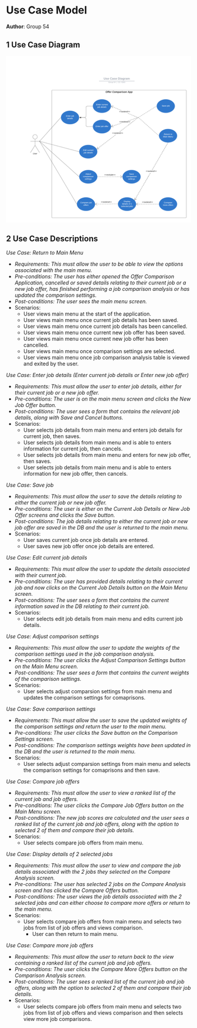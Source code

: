 # Use Case Model

**Author**: Group 54 

## 1 Use Case Diagram

![Use Case Diagram Image](./images/use-case-diagram.png "Use Case Diagram")

## 2 Use Case Descriptions

*Use Case: Return to Main Menu*
- *Requirements: This must allow the user to be able to view the options associated with the main menu.*
- *Pre-conditions: The user has either opened the Offer Comparison Application, cancelled or saved details relating to their current job or a new job offer, has finished performing a job comparison analysis or has updated the comparison settings.*
- *Post-conditions: The user sees the main menu screen.*
- Scenarios:
    - User views main menu at the start of the application.
    - User views main menu once current job details has been saved.
    - User views main menu once current job details has been cancelled.
    - User views main menu once current new job offer has been saved.
    - User views main menu once current new job offer has been cancelled.
    - User views main menu once comparison settings are selected.
    - User views main menu once job comparison analysis table is viewed and exited by the user.

*Use Case: Enter job details (Enter current job details or Enter new job offer)*
- *Requirements: This must allow the user to enter job details, either for their current job or a new job offer.*
- *Pre-conditions: The user is on the main menu screen and clicks the New Job Offer button.*
- *Post-conditions: The user sees a form that contains the relevant job details, along with Save and Cancel buttons.*
- Scenarios:
    - User selects job details from main menu and enters job details for current job, then saves. 
    - User selects job details from main menu and  is able to enters information for current job, then cancels. 
    - User selects job details from main menu and enters for new job offer, then saves. 
    - User selects job details from main menu and is able to enters information for new job offer, then cancels.

*Use Case: Save job*
- *Requirements: This must allow the user to save the details relating to either the current job or new job offer.*
- *Pre-conditions: The user is either on the Current Job Details or New Job Offer screens and clicks the Save button.*
- *Post-conditions: The job details relating to either the current job or new job offer are saved in the DB and the user is returned to the main menu.*
- Scenarios:
    - User saves current job once job details are entered. 
    - User saves new job offer once job details are entered.
    
*Use Case: Edit current job details*
- *Requirements: This must allow the user to update the details associated with their current job.*
- *Pre-conditions: The user has provided details relating to their current job and now clicks on the Current Job Details button on the Main Menu screen.*
- *Post-conditions: The user sees a form that contains the current information saved in the DB relating to their current job.*
- Scenarios:
    - User selects edit job details from main menu and edits current job details.
    
*Use Case: Adjust comparison settings*
- *Requirements: This must allow the user to update the weights of the comparison settings used in the job comparison analysis.*
- *Pre-conditions: The user clicks the Adjust Comparison Settings button on the Main Menu screen.*
- *Post-conditions: The user sees a form that contains the current weights of the comparison settings.*
- Scenarios:
    - User selects adjust comparsion settings from main menu and updates the comparison settings for comaprisons.
    
*Use Case: Save comparison settings*
- *Requirements: This must allow the user to save the updated weights of the comparison settings and return the user to the main menu.*
- *Pre-conditions: The user clicks the Save button on the Comparison Settings screen.*
- *Post-conditions: The comparison settings weights have been updated in the DB and the user is returned to the main menu.*
- Scenarios:
    - User selects adjust comparsion settings from main menu and selects the comparison settings for comaprisons and then save.

*Use Case: Compare job offers*
- *Requirements: This must allow the user to view a ranked list of the current job and job offers.*
- *Pre-conditions: The user clicks the Compare Job Offers button on the Main Menu screen.*
- *Post-conditions: The new job scores are calculated and the user sees a ranked list of the current job and job offers, along with the option to selected 2 of them and compare their job details.*
- Scenarios:
    - User selects compare job offers from main menu.

*Use Case: Display details of 2 selected jobs*
- *Requirements: This must allow the user to view and compare the job details associated with the 2 jobs they selected on the Compare Analysis screen.*
- *Pre-conditions: The user has selected 2 jobs on the Compare Analysis screen and has clicked the Compare Offers button.*
- *Post-conditions: The user views the job details associated with the 2 selected jobs and can either choose to compare more offers or return to the main menu.*
- Scenarios:
    -  User selects compare job offers from main menu and selects two jobs from list of job offers and views comparison.
        - User can then return to main menu.

*Use Case: Compare more job offers*
- *Requirements: This must allow the user to return back to the view containing a ranked list of the current job and job offers.*
- *Pre-conditions: The user clicks the Compare More Offers button on the Comparison Analysis screen.*
- *Post-conditions: The user sees a ranked list of the current job and job offers, along with the option to selected 2 of them and compare their job details.*
- Scenarios:
    - User selects compare job offers from main menu and selects two jobs from list of job offers and views comparison and then selects view more job comparisons.

